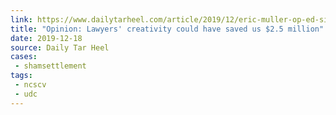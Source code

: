 ```yaml
---
link: https://www.dailytarheel.com/article/2019/12/eric-muller-op-ed-silent-sam-settlement
title: "Opinion: Lawyers' creativity could have saved us $2.5 million"
date: 2019-12-18
source: Daily Tar Heel
cases:
 - shamsettlement
tags:
 - ncscv
 - udc
---
```

